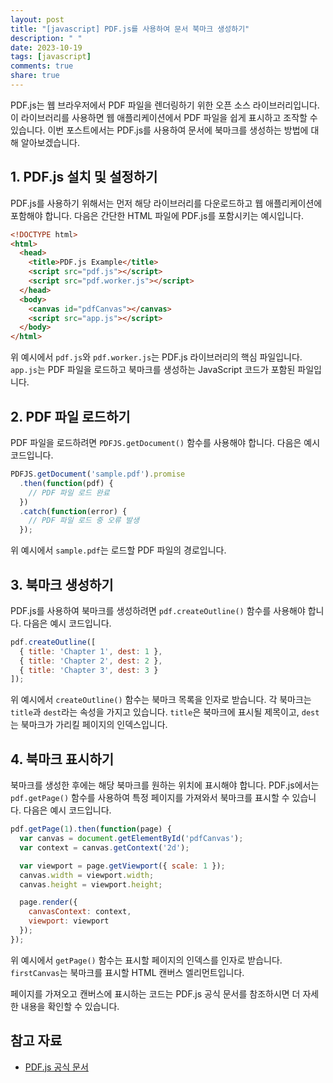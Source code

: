 ```yaml
---
layout: post
title: "[javascript] PDF.js를 사용하여 문서 북마크 생성하기"
description: " "
date: 2023-10-19
tags: [javascript]
comments: true
share: true
---
```


PDF.js는 웹 브라우저에서 PDF 파일을 렌더링하기 위한 오픈 소스 라이브러리입니다. 이 라이브러리를 사용하면 웹 애플리케이션에서 PDF 파일을 쉽게 표시하고 조작할 수 있습니다. 이번 포스트에서는 PDF.js를 사용하여 문서에 북마크를 생성하는 방법에 대해 알아보겠습니다.

## 1. PDF.js 설치 및 설정하기

PDF.js를 사용하기 위해서는 먼저 해당 라이브러리를 다운로드하고 웹 애플리케이션에 포함해야 합니다. 다음은 간단한 HTML 파일에 PDF.js를 포함시키는 예시입니다.

```html
<!DOCTYPE html>
<html>
  <head>
    <title>PDF.js Example</title>
    <script src="pdf.js"></script>
    <script src="pdf.worker.js"></script>
  </head>
  <body>
    <canvas id="pdfCanvas"></canvas>
    <script src="app.js"></script>
  </body>
</html>
```

위 예시에서 `pdf.js`와 `pdf.worker.js`는 PDF.js 라이브러리의 핵심 파일입니다. `app.js`는 PDF 파일을 로드하고 북마크를 생성하는 JavaScript 코드가 포함된 파일입니다.

## 2. PDF 파일 로드하기

PDF 파일을 로드하려면 `PDFJS.getDocument()` 함수를 사용해야 합니다. 다음은 예시 코드입니다.

```javascript
PDFJS.getDocument('sample.pdf').promise
  .then(function(pdf) {
    // PDF 파일 로드 완료
  })
  .catch(function(error) {
    // PDF 파일 로드 중 오류 발생
  });
```

위 예시에서 `sample.pdf`는 로드할 PDF 파일의 경로입니다.

## 3. 북마크 생성하기

PDF.js를 사용하여 북마크를 생성하려면 `pdf.createOutline()` 함수를 사용해야 합니다. 다음은 예시 코드입니다.

```javascript
pdf.createOutline([
  { title: 'Chapter 1', dest: 1 }, 
  { title: 'Chapter 2', dest: 2 },
  { title: 'Chapter 3', dest: 3 }
]);
```

위 예시에서 `createOutline()` 함수는 북마크 목록을 인자로 받습니다. 각 북마크는 `title`과 `dest`라는 속성을 가지고 있습니다. `title`은 북마크에 표시될 제목이고, `dest`는 북마크가 가리킬 페이지의 인덱스입니다.

## 4. 북마크 표시하기

북마크를 생성한 후에는 해당 북마크를 원하는 위치에 표시해야 합니다. PDF.js에서는 `pdf.getPage()` 함수를 사용하여 특정 페이지를 가져와서 북마크를 표시할 수 있습니다. 다음은 예시 코드입니다.

```javascript
pdf.getPage(1).then(function(page) {
  var canvas = document.getElementById('pdfCanvas');
  var context = canvas.getContext('2d');

  var viewport = page.getViewport({ scale: 1 });
  canvas.width = viewport.width;
  canvas.height = viewport.height;

  page.render({
    canvasContext: context,
    viewport: viewport
  });
});
```

위 예시에서 `getPage()` 함수는 표시할 페이지의 인덱스를 인자로 받습니다. `firstCanvas`는 북마크를 표시할 HTML 캔버스 엘리먼트입니다. 

페이지를 가져오고 캔버스에 표시하는 코드는 PDF.js 공식 문서를 참조하시면 더 자세한 내용을 확인할 수 있습니다.

## 참고 자료

- [PDF.js 공식 문서](https://mozilla.github.io/pdf.js/)